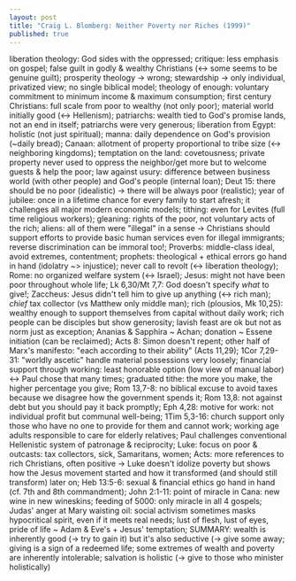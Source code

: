 ```yaml
---
layout: post
title: "Craig L. Blomberg: Neither Poverty nor Riches (1999)"
published: true
---
```


liberation theology: God sides with the oppressed; critique: less emphasis on gospel; false guilt in godly & wealthy Christians (<-> some seems to be genuine guilt); prosperity theology -> wrong; stewardship -> only individual, privatized view; no single biblical model; theology of enough: voluntary commitment to minimum income & maximum consumption; first century Christians: full scale from poor to wealthy (not only poor); material world initially good (<-> Hellenism); patriarchs: wealth tied to God's promise lands, not an end in itself; patriarchs were very generous; liberation from Egypt: holistic (not just spiritual); manna: daily dependence on God's provision (~daily bread); Canaan: allotment of property proportional to tribe size (<-> neighboring kingdoms); temptation on the land: covetousness; private property never used to oppress the neighbor/get more but to welcome guests & help the poor; law against usury: difference between business world (with other people) and God's people (internal loan); Deut 15: there should be no poor (idealistic) -> there will be always poor (realistic); year of jubilee: once in a lifetime chance for every family to start afresh; it challenges all major modern economic models; tithing: even for Levites (full time religious workers); gleaning: rights of the poor, not voluntary acts of the rich; aliens: all of them were "illegal" in a sense -> Christians should support efforts to provide basic human services even for illegal immigrants; reverse discrimination can be immoral too!; Proverbs: middle-class ideal, avoid extremes, contentment; prophets: theological + ethical errors go hand in hand (idolatry ~> injustice); never call to revolt (<-> liberation theology); Rome: no organized welfare system (<-> Israel); Jesus: might not have been poor throughout whole life; Lk 6,30/Mt 7,7: God doesn't specify _what_ to give!; Zaccheus: Jesus didn't tell him to give up anything (<-> rich man); _chief_ tax collector (vs Matthew only middle man); rich (plousios, Mk 10,25): wealthy enough to support themselves from capital without daily work; rich people can be disciples but show generosity; lavish feast are ok but not as norm just as exception; Ananias & Sapphira ~ Achan; donation ~ Essene initiation (can be reclaimed); Acts 8: Simon doesn't repent; other half of Marx's manifesto: "each according to their ability" (Acts 11,29); 1Cor 7,29-31: "worldly ascetic" handle material possessions very loosely; financial support through working: least honorable option (low view of manual labor) <-> Paul chose that many times; graduated tithe: the more you make, the higher percentage you give; Rom 13,7-8: no biblical excuse to avoid taxes because we disagree how the government spends it; Rom 13,8: not against debt but you should pay it back promptly; Eph 4,28: motive for work: not individual profit but communal well-being; 1Tim 5,3-16: church support only those who have no one to provide for them and cannot work; working age adults responsible to care for elderly relatives; Paul challenges conventional Hellenistic system of patronage & reciprocity; Luke: focus on poor & outcasts: tax collectors, sick, Samaritans, women; Acts: more references to rich Christians, often positive -> Luke doesn't idolize poverty but shows how the Jesus movement started and how it transformed (and should still transform) later on; Heb 13:5-6: sexual & financial ethics go hand in hand (cf. 7th and 8th commandment); John 2:1-11: point of miracle in Cana: new wine in new wineskins; feeding of 5000: only miracle in all 4 gospels; Judas' anger at Mary waisting oil: social activism sometimes masks hypocritical spirit, even if it meets real needs; lust of flesh, lust of eyes, pride of life ~ Adam & Eve's + Jesus' temptation; SUMMARY: wealth is inherently good (-> try to gain it) but it's also seductive (-> give some away; giving is a sign of a redeemed life; some extremes of wealth and poverty are inherently intolerable; salvation is holistic (-> give to those who minister holistically)
